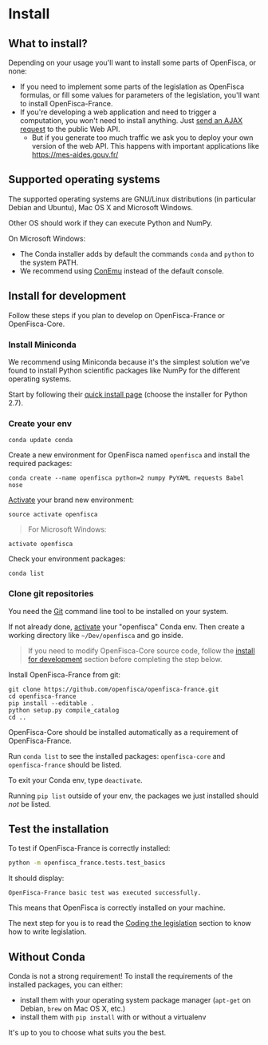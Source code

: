 # Install

## What to install?

Depending on your usage you'll want to install some parts of OpenFisca, or none:

- If you need to implement some parts of the legislation as OpenFisca formulas, or fill some values for parameters of the legislation, you'll want to install OpenFisca-France.
- If you're developing a web application and need to trigger a computation, you won't need to install anything. Just [send an AJAX request](../openfisca-web-api/index.html) to the public Web API.
  - But if you generate too much traffic we ask you to deploy your own version of the web API. This happens with important applications like https://mes-aides.gouv.fr/

## Supported operating systems

The supported operating systems are GNU/Linux distributions (in particular Debian and Ubuntu), Mac OS X and Microsoft Windows.

Other OS should work if they can execute Python and NumPy.

On Microsoft Windows:
- The Conda installer adds by default the commands `conda` and `python` to the system PATH.
- We recommend using [ConEmu](https://conemu.github.io/) instead of the default console.

## Install for development

Follow these steps if you plan to develop on OpenFisca-France or OpenFisca-Core.

### Install Miniconda

We recommend using Miniconda because it's the simplest solution we've found to install Python scientific packages like NumPy for the different operating systems.

Start by following their [quick install page](http://conda.pydata.org/docs/install/quick.html) (choose the installer for Python 2.7).

### Create your env

```
conda update conda
```

Create a new environment for OpenFisca named `openfisca` and install the required packages:

```
conda create --name openfisca python=2 numpy PyYAML requests Babel nose
```

[Activate](http://conda.pydata.org/docs/test-drive.html#managing-environments) your brand new environment:

```
source activate openfisca
```

> For Microsoft Windows:
>
```
activate openfisca
```

Check your environment packages:

```
conda list
```

### Clone git repositories

You need the [Git](http://www.git-scm.com/) command line tool to be installed on your system.

If not already done, [activate](http://conda.pydata.org/docs/test-drive.html#managing-environments) your "openfisca" Conda env.
Then create a working directory like `~/Dev/openfisca` and go inside.

> If you need to modify OpenFisca-Core source code, follow the [install for development](https://github.com/openfisca/openfisca-core#install-for-development) section before completing the step below.

Install OpenFisca-France from git:

```
git clone https://github.com/openfisca/openfisca-france.git
cd openfisca-france
pip install --editable .
python setup.py compile_catalog
cd ..
```

OpenFisca-Core should be installed automatically as a requirement of OpenFisca-France.

Run `conda list` to see the installed packages: `openfisca-core` and `openfisca-france` should be listed.

To exit your Conda env, type `deactivate`.

Running `pip list` outside of your env, the packages we just installed should *not* be listed.

## Test the installation

To test if OpenFisca-France is correctly installed:

```bash
python -m openfisca_france.tests.test_basics
```

It should display:

```
OpenFisca-France basic test was executed successfully.
```

This means that OpenFisca is correctly installed on your machine.

The next step for you is to read the [Coding the legislation](../coding-the-legislation.html) section to know how to write legislation.

## Without Conda

Conda is not a strong requirement! To install the requirements of the installed packages, you can either:

- install them with your operating system package manager (`apt-get` on Debian, `brew` on Mac OS X, etc.)
- install them with `pip install` with or without a virtualenv

It's up to you to choose what suits you the best.
